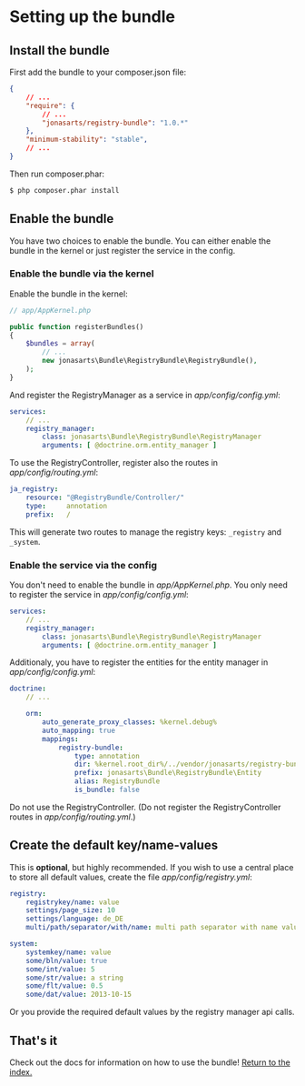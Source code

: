 Setting up the bundle
=====================

## Install the bundle

First add the bundle to your composer.json file: 

```json
{
    // ...
    "require": {
        // ...
        "jonasarts/registry-bundle": "1.0.*"
    },
    "minimum-stability": "stable",
    // ...
}
```

Then run composer.phar:

``` bash
$ php composer.phar install
```

## Enable the bundle

You have two choices to enable the bundle. You can either enable the bundle in the kernel or just register the service in the config.

### Enable the bundle via the kernel

Enable the bundle in the kernel:

```php
// app/AppKernel.php

public function registerBundles()
{
    $bundles = array(
        // ...
        new jonasarts\Bundle\RegistryBundle\RegistryBundle(),
    );
}
```

And register the RegistryManager as a service in *app/config/config.yml*:

```yaml
services:
    // ...
    registry_manager:
        class: jonasarts\Bundle\RegistryBundle\RegistryManager
        arguments: [ @doctrine.orm.entity_manager ]
```

To use the RegistryController, register also the routes in *app/config/routing.yml*:

```yaml
ja_registry:
    resource: "@RegistryBundle/Controller/"
    type:     annotation
    prefix:   /
```

This will generate two routes to manage the registry keys: ``_registry`` and ``_system``.

### Enable the service via the config

You don't need to enable the bundle in *app/AppKernel.php*. You only need to register the service in *app/config/config.yml*:

```yaml
services:
    // ...
    registry_manager:
        class: jonasarts\Bundle\RegistryBundle\RegistryManager
        arguments: [ @doctrine.orm.entity_manager ]
```

Additionaly, you have to register the entities for the entity manager in *app/config/config.yml*:

```yml
doctrine:
    // ...

    orm:
        auto_generate_proxy_classes: %kernel.debug%
        auto_mapping: true
        mappings:
            registry-bundle:
                type: annotation
                dir: %kernel.root_dir%/../vendor/jonasarts/registry-bundle/jonasarts/Bundle/RegistryBundle/Entity
                prefix: jonasarts\Bundle\RegistryBundle\Entity
                alias: RegistryBundle
                is_bundle: false
```

Do not use the RegistryController. (Do not register the RegistryController routes in *app/config/routing.yml*.)

## Create the default key/name-values

This is **optional**, but highly recommended.
If you wish to use a central place to store all default values, create the file *app/config/registry.yml*:

```yaml
registry:
    registrykey/name: value
    settings/page_size: 10
    settings/language: de_DE
    multi/path/separator/with/name: multi path separator with name value string

system:
    systemkey/name: value
    some/bln/value: true
    some/int/value: 5
    some/str/value: a string
    some/flt/value: 0.5
    some/dat/value: 2013-10-15
```

Or you provide the required default values by the registry manager api calls.

## That's it

Check out the docs for information on how to use the bundle! [Return to the index.](index.md)